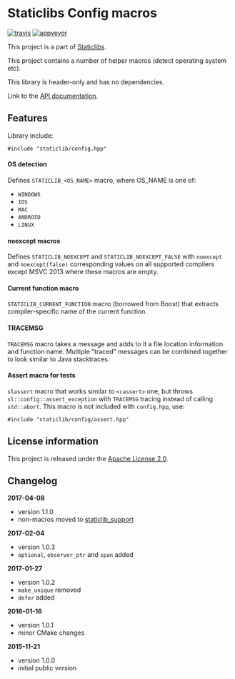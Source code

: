 Staticlibs Config macros
========================

[![travis](https://travis-ci.org/staticlibs/staticlib_config.svg?branch=master)](https://travis-ci.org/staticlibs/staticlib_config)
[![appveyor](https://ci.appveyor.com/api/projects/status/github/staticlibs/staticlib_config?svg=true)](https://ci.appveyor.com/project/staticlibs/staticlib_config)

This project is a part of [Staticlibs](http://staticlibs.net/).

This project contains a number of helper macros (detect operating system etc).

This library is header-only and has no dependencies.

Link to the [API documentation](http://staticlibs.github.io/staticlib_config/docs/html/namespacestaticlib_1_1config.html).

Features
--------

Library include:

    #include "staticlib/config.hpp"

#### OS detection ####

Defines `STATICLIB_<OS_NAME>` macro, where OS_NAME is one of:

 - `WINDOWS`
 - `IOS`
 - `MAC`
 - `ANDROID`
 - `LINUX`

#### noexcept macros ####

Defines `STATICLIB_NOEXCEPT` and `STATICLIB_NOEXCEPT_FALSE` with `noexcept` and `noexcept(false)`
corresponding values on all supported compilers except MSVC 2013 where these macros are empty.

#### Current function macro ####

`STATICLIB_CURRENT_FUNCTION` macro (borrowed from Boost) that extracts compiler-specific
name of the current function.

#### TRACEMSG ####

`TRACEMSG` macro takes a message and adds to it a file location information and function name.
Multiple "traced" messages can be combined together to look similar to Java stacktraces.

#### Assert macro for tests ####

`slassert` macro that works similar to `<cassert>` one, but throws `sl::config::assert_exception` with
`TRACEMSG` tracing instead of calling `std::abort`. This macro is not included with `config.hpp`, use:

    #include "staticlib/config/assert.hpp"

License information
-------------------

This project is released under the [Apache License 2.0](http://www.apache.org/licenses/LICENSE-2.0).

Changelog
---------

**2017-04-08**

 * version 1.1.0
 * non-macros moved to [staticlib_support](https://github.com/staticlibs/staticlib_support)

**2017-02-04**

 * version 1.0.3
 * `optional`, `observer_ptr` and `span` added

**2017-01-27**

 * version 1.0.2
 * `make_unique` removed
 * `defer` added

**2016-01-16**

 * version 1.0.1
 * minor CMake changes

**2015-11-21**

 * version 1.0.0
 * initial public version
